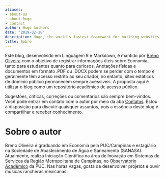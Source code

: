 ```yaml
---
aliases:
- about-us
- about-hugo
- contact
author: Hugo Authors
date: "2019-02-28"
description: Hugo, the world's fastest framework for building websites
title: Sobre
---
```

Este blog, desenvolvido em Linguagem R e Markdown, é mantido por [Breno Oliveira](https://github.com/breno-holiveira/ei) com o objetivo de registrar informações úteis sobre Economia, tanto para estudantes quanto para curiosos. Anotações físicas e documentos em formato .PDF ou .DOCX podem se perder com o tempo e geralmente têm acesso restrito ao seu criador, no entanto, sites estáticos de domínio público permanecem sempre acessíveis. A proposta aqui é utilizar o blog como um repositório acadêmico de acesso público.

Sugestões, críticas, correções ou comentários são sempre bem-vindos. Você pode entrar em contato com o autor por meio da aba [Contatos](https://economia-integral.netlify.app/contact/). Estou à disposição para discutir quaisquer assuntos, pois a essência deste blog é compartilhar e receber conhecimento.

# Sobre o autor

Breno Oliveira é graduando em Economia pela PUC/Campinas e estagiário na Sociedade de Abastecimento de Água e Saneamento (SANASA). Atualmente, realiza Iniciação Científica na área de Inovação em Sistemas de Serviços da Região Metropolitana de Campinas, no [Observatório Acadêmico](https://observatorio.puc-campinas.edu.br/) da PUC. Nas horas vagas, gosta de desenvolver projetos e ouvir músicas rancheras mexicanas.
